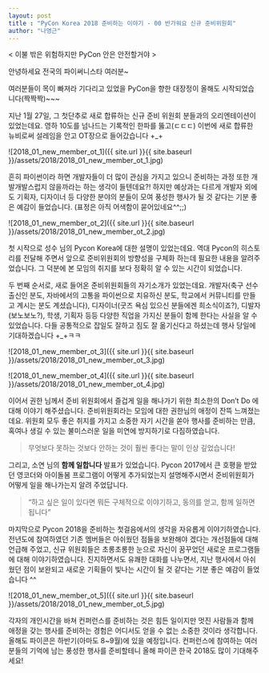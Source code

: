 ```yaml
---
layout: post
title : "PyCon Korea 2018 준비하는 이야기 - 00 반가워요 신규 준비위원회"
author: "나영근"
---
```


< 이불 밖은 위험하지만 PyCon 안은 안전할거야 >

안녕하세요 전국의 파이써니스타 여러분~

여러분들이 목이 빠져라 기다리고 있었을 PyCon을 향한 대장정이 올해도 시작되었습니다(짝짝짝)~~~

지난 1월 27일, 그 첫단추로 새로 합류하는 신규 준비 위원회 분들과의 오리엔테이션이 있었는데요. 영하 10도를 넘나드는 기록적인 한파를 뚫고(ㄷㄷㄷ) 이번에 새로 합류한 뉴비로써 설레임을 안고 OT장으로 들어갔습니다 +_+ 

![2018_01_new_member_ot_1]({{ site.url }}{{ site.baseurl }}/assets/2018/2018_01_new_member_ot_1.jpg)

흔히 파이썬이라 하면 개발자들이 더 많이 관심을 가지고 있으니 준비하는 과정  또한 개발개발스럽지 않을까라는 하는 생각이 들텐데요?! 하지만 예상과는 다르게  개발자 외에도 기획자, 디자이너 등 다양한 분야의 분들이 모여 풍성한 행사가 될 것 같다는 기분 좋은 예감이 들었습니다.  (표정은 아직 어색함이 묻어있네요^^;;)

![2018_01_new_member_ot_2]({{ site.url }}{{ site.baseurl }}/assets/2018/2018_01_new_member_ot_2.jpg)

첫 시작으로 성수 님의 Pycon Korea에 대한 설명이 있었는데요. 역대 Pycon의 히스토리를 전달해 주면서 앞으로 준비위원회의 방향성을 구체화 하는데 필요한 내용을 알려주었습니다.  그 덕분에 본 모임의 취지를 보다 정확히 알 수 있는 시간이 되었습니다.

두 번째 순서로, 새로 들어온 준비위원회들의 자기소개가 있었는데요. 개발자(축구 선수 출신인 분도, 자바에서의 고통을 파이썬으로 치유하신 분도, 학교에서 커뮤니티를 만들고 계시는 분도 계셨습니다), 디자이너(굿즈 욕심 있으신 분들에겐 희소식이죠?), 디발자(보노보노?), 학생, 기획자 등등 다양한 직업을 가지신 분들이 함께 한다는 사실을 알 수 있었습니다. 다들 공통적으로 잡일도 잘하고 짐도 잘 옮기신다고 하셨는데 행사 당일에 기대하겠습니다 +_+ㅋㅋ

![2018_01_new_member_ot_3]({{ site.url }}{{ site.baseurl }}/assets/2018/2018_01_new_member_ot_3.jpg)

![2018_01_new_member_ot_4]({{ site.url }}{{ site.baseurl }}/assets/2018/2018_01_new_member_ot_4.jpg)

이어서 권한 님께서 준비 위원회에서 즐겁게 일을 해나가기 위한 최소한의 Don’t Do 에 대해 이야기 해주셨습니다. 준비위원회라는 모임에 대한 권한님의 애정이 잔뜩 느껴졌는데요. 위원회 모두 좋은 취지를 가지고 소중한 자기 시간을 쏟아 행사를 준비하는 만큼, 혹여나 생길 수 있는 불미스러운 일을 미연에 방지하기로 다짐하였습니다.

> 무엇보다 못하는 것보다 안하는 것이 훨씬 좋다는 말이 인상 깊었습니다! 

그리고, 소연 님의 **함께 일합니다** 발표가 있었습니다. Pycon 2017에서 큰 호평을 받았던 영코더와 아이돌봄 프로그램이 어떻게 추가되었는지 설명해주시면서 준비위원회가 어떻게 일을 해나가는지 알려 주었답니다. 

> “하고 싶은 일이 있다면 뭐든 구체적으로 이야기하고, 동의를 얻고, 함께 일하면 됩니다”

마지막으로 Pycon 2018을 준비하는 첫걸음에서의 생각을 자유롭게 이야기하였습니다.  전년도에 참여하였던 기존 멤버들은 아쉬웠던 점들을 보완해야 겠다는 개선점들에 대해 언급해 주었고, 신규 위원회들은 초롱초롱한 눈으로 자신이 꿈꾸었던 새로운 프로그램들에 대해 이야기하였습니다. 진지하면서도 유쾌한 대화를 나누면서, 지난 행사에서 아쉬웠던 점이 보완되고 새로운 기획들이 빛나는 시간이 될 것 같다는 기분 좋은 예감이 들었습니다 ^^

![2018_01_new_member_ot_5]({{ site.url }}{{ site.baseurl }}/assets/2018/2018_01_new_member_ot_5.jpg)

각자의 개인시간을 바쳐 컨퍼런스를 준비하는 것은 힘든 일이지만 멋진 사람들과 함께 애정을 갖는 행사를 준비하는 경험은 어디서도 얻을 수 없는 소중한 것이라 생각합니다. 올해도 파이콘은 하반기(아마도 8~9월)에 있을 예정입니다. 컨퍼런스에 참여하는 여러분들의 기억에 남는 풍성한 행사를 준비할테니 올해 파이콘 한국 2018도 많이 기대해주세요!
